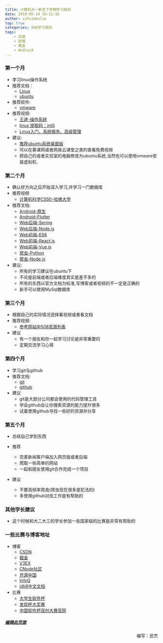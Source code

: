 ```yaml
---
title: 计算机大一新生下学期学习规划
date: 2019-05-14 10:11:16
author: schizobulia
top: true
categories: 508学习规划
tags: 
    - 后端
    - 前端
    - 爬虫
    - Android
---
```


### 第一个月
- 学习linux操作系统
- 推荐文档：
    - [Linux](https://www.runoob.com/linux/linux-tutorial.html)
    - [ubuntu](https://baike.baidu.com/item/ubuntu%E7%B3%BB%E7%BB%9F/181855)
- 推荐软件:
    - [vmware](https://www.vmware.com/cn.html)
- 推荐视频:
    - [王道-操作系统](https://www.bilibili.com/video/av44741175)
    - [linux 提取码：jnt0 ](https://pan.baidu.com/s/1jUbF89pASPQ9QZytoLi83g)
    - [Linux入门、系统服务、高级管理](https://www.bilibili.com/video/av49451932?t=152)
- 建议: 
    - [推荐ubuntu系统桌面版](http://releases.ubuntu.com/bionic/)
    - 可以在慕课网或者网易云课堂之类的查看免费视频
    - 把自己的或者实验室的电脑修改为ubuntu系统,当然也可以使用vmware安装虚拟机.

### 第二个月
- 确认好方向之后开始深入学习,并学习一门数据库
- 推荐视频
    - [计算机科学CS50-哈佛大学](https://www.bilibili.com/video/av50186576/?redirectFrom=h5)
- 推荐文档:
    - [Android-原生](https://developer.android.google.cn/training/basics/firstapp/)
    - [Android-Flutter](https://flutterchina.club/)
    - [Web后端-Spring](https://spring.io/)
    - [Web后端-Node.js](http://nqdeng.github.io/7-days-nodejs/)
    - [Web前端-ES6](http://es6.ruanyifeng.com/)
    - [Web前端-React.js](https://reactjs.org.cn/)
    - [Web前端-Vue.js](https://cn.vuejs.org/)
    - [爬虫-Python](http://www.scrapyd.cn/)
    - [爬虫-Node.js](https://zhaoqize.github.io/puppeteer-api-zh_CN/#/?id=%E6%A6%82%E8%BF%B0)
- 建议: 
    - 所有的学习建议在ubuntu下
    - 不论是前端或者后端难度其实是差不多的
    - 所有的东西以官方文档为标准,写博客或者视频的不一定是正确的
    - 新手可以使用MySql数据库

### 第三个月
- 根据自己的实际情况选择看视频或者看文档
- 推荐视频:
    - [参考网站中508资源列表](https://508laboratory.github.io/2019/05/17/508%E5%AD%A6%E4%B9%A0%E8%A7%84%E5%88%92/%E5%AD%A6%E4%B9%A0%E8%B5%84%E6%BA%90/)
- 建议
    - 有一个朋友和你一起学习讨论是非常重要的
    - 定期交流学习心得

### 第四个月
- 学习git与github
- 推荐文档:
    - [git](https://www.liaoxuefeng.com/wiki/896043488029600)
    - [github](https://blog.csdn.net/xingkaifan/article/details/81105352)
- 建议
    - git是大部分公司都会使用的代码管理工具
    - 学会github会让你搜索资源的能力提升很多
    - 试着使用github寻找一些好的资源并分享

### 第五个月
- 总结自己学到东西
- 推荐
    - 完善新闻客户端加入网页版或者后端
    - 爬取一些简单的网站
    - 一起和朋友使用git合作完成一个项目

- 建议
    - 不要高频率爬虫(爬虫现在很多是犯法的)
    - 多使用github对找工作是有帮助的

### 其他学长建议
- 这个时候和大二大三的学长参加一些国家级的比赛是非常有帮助的


### 一些比赛与博客地址
- 博客
    - [CSDN](http://www.cnsoftbei.com/)
    - [掘金](https://juejin.im)
    - [V3EX](https://www.v2ex.com/)
    - [CNode社区](https://cnodejs.org/)
    - [开源中国](https://www.oschina.net/)
    - [InfoQ](https://www.infoq.cn/)
    - [jdk8中文文档](http://blog.fondme.cn/apidoc/jdk-1.8-youdao/)
- 比赛
    - [大学生软件杯](http://www.cnsoftbei.com/)
    - [发现杯大奖赛](http://www.dajiangsai.org/)
    - [中国软件杯双创大赛官网](http://cxcy.cnsoftbei.com/)

##### [编辑此页面](https://github.com/508laboratory/WebsiteCode/tree/master/source/_posts/508学习规划/大一下学期.md)

<p align="right">编写：武杰</p>